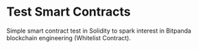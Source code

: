 # Test Smart Contracts

Simple smart contract test in Solidity to spark interest in Bitpanda blockchain engineering (Whitelist Contract).
